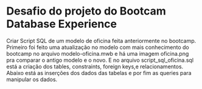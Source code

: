 # Desafio do projeto do Bootcam Database Experience 
 Criar Script SQL de um modelo de oficina feita anteriormente no bootcamp. Primeiro foi feito uma atualização no modelo com mais conhecimento do bootcamp no arquivo modelo-oficina.mwb e há uma imagem oficina.png pra comparar o antigo modelo e o novo. E no arquivo script_sql_oficina.sql está a criação dos tables, constraints, foreign keys,e relacionamentos. Abaixo está as inserções dos dados das tabelas e por fim as queries para manipular os dados. 
